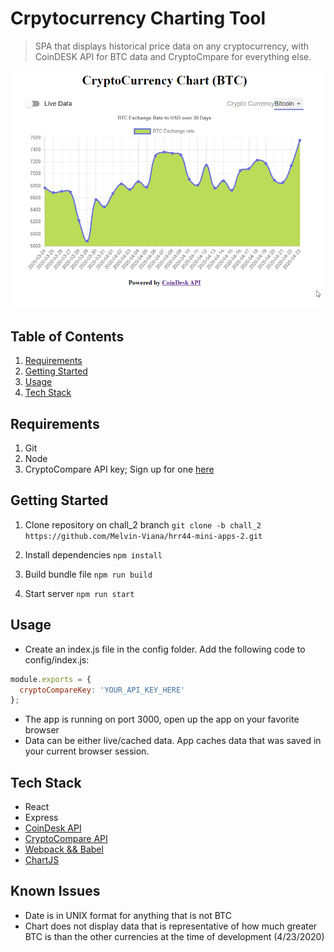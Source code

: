 # Crpytocurrency Charting Tool

> SPA that displays historical price data on any cryptocurrency, with CoinDESK API for BTC data and CryptoCmpare for everything else.

![CryptoCurrency Chart](./ui.png)

## Table of Contents
1. [Requirements](#requirements)
1. [Getting Started](#getting_started)
1. [Usage](#usage)
1. [Tech Stack](#tech_stack)

## Requirements
1. Git
2. Node
3. CryptoCompare API key; Sign up for one [here](https://min-api.cryptocompare.com/)

## Getting Started
1. Clone repository on chall_2 branch `git clone -b chall_2 https://github.com/Melvin-Viana/hrr44-mini-apps-2.git`

2. Install dependencies `npm install`

3. Build bundle file `npm run build`

4. Start server `npm run start`

## Usage
- Create an index.js file in the config folder. Add the following code to config/index.js:

```javascript
module.exports = {
  cryptoCompareKey: 'YOUR_API_KEY_HERE'
};
```
- The app is running on port 3000, open up the app on your favorite browser
- Data can be either live/cached data. App caches data that was saved in your current browser session.

## Tech Stack
- React
- Express
- [CoinDesk API](https://www.coindesk.com/API)
- [CryptoCompare API](https://min-api.cryptocompare.com/)
- [Webpack && Babel](https://www.valentinog.com/blog/babel/)
- [ChartJS](https://www.chartjs.org/)

## Known Issues
- Date is in UNIX format for anything that is not BTC
- Chart does not display data that is representative of how much greater BTC is than the other currencies at the time of development (4/23/2020)